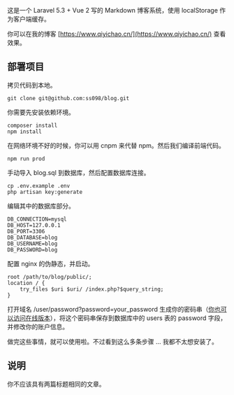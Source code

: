 这是一个 Laravel 5.3 + Vue 2 写的 Markdown 博客系统，使用 localStorage 作为客户端缓存。

你可以在我的博客 [https://www.qiyichao.cn/](https://www.qiyichao.cn/) 查看效果。

## 部署项目 ##

拷贝代码到本地。

    git clone git@github.com:ss098/blog.git

你需要先安装依赖环境。

    composer install
    npm install

在网络环境不好的时候，你可以用 cnpm 来代替 npm。然后我们编译前端代码。

    npm run prod

手动导入 blog.sql 到数据库，然后配置数据库连接。

    cp .env.example .env
    php artisan key:generate
    
编辑其中的数据库部分。

    DB_CONNECTION=mysql
    DB_HOST=127.0.0.1
    DB_PORT=3306
    DB_DATABASE=blog
    DB_USERNAME=blog
    DB_PASSWORD=blog

配置 nginx 的伪静态，并启动。

    root /path/to/blog/public/;
    location / {
        try_files $uri $uri/ /index.php?$query_string;
    }

打开域名 /user/password?password=your_password 生成你的密码串（[你也可以访问在线版本](https://www.qiyichao.cn/user/password?password=test)），将这个密码串保存到数据库中的 users 表的 password 字段，并修改你的账户信息。

做完这些事情，就可以使用啦。不过看到这么多条步骤 ... 我都不太想安装了。

## 说明 ##

你不应该具有两篇标题相同的文章。